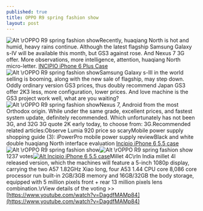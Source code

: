 ```yaml
---
published: true
title: OPPO R9 spring fashion show
layout: post
---
```

![Alt \rOPPO R9 spring fashion show](https://c2.staticflickr.com/2/1585/25814067805_e83984132a_b.jpg)Recently, huaqiang North is hot and humid, heavy rains continue. Although the latest flagship Samsung Galaxy s-IV will be available this month, but GS3 against rose. And Nexus 7 3G offer. More observations, more intelligence, attention, huaqiang North micro-letter. [INCIPIO iPhone 6 Plus Case](http://sfbay.craigslist.org/eby/mob/5439760056.html) ![Alt \rOPPO R9 spring fashion show](https://c2.staticflickr.com/2/1559/25718982261_97b281b974.jpg)Samsung Galaxy s-III in the world selling is booming, along with the new sale of flagship, may step down. Oddly ordinary version GS3 prices, thus doubly recommend Japan GS3 offer 2K3 less, more configuration, lower prices. And love machine is the GS3 project work well, what are you waiting? ![Alt \rOPPO R9 spring fashion show](https://c2.staticflickr.com/2/1456/25788007286_ddf572e581_b.jpg)Nexus 7, Android from the most Orthodox origin. While under the same grade, excellent prices, and fastest system update, definitely recommended. Which unfortunately has not been 3G, and 32G 3G quote 2K early today, to choose from: 3G.Recommended related articles:Observe Lumia 920 price so scaryMobile power supply shopping guide (3): iPowerPro mobile power supply reviewBlack and white double huaqiang North interface evaluation [Incipio iPhone 6 5.5 case](http://www.nodcase.com/incipio-dualpro-iphone-6-plus-case-navy-blue-p-4898.html) ![Alt \rOPPO R9 spring fashion show](https://c2.staticflickr.com/2/1681/25693146082_3de477ba1d_b.jpg)![Alt \rOPPO R9 spring fashion show](https://c2.staticflickr.com/2/1491/25814105625_60567cdd48.jpg)1237 votes[![Alt Incipio iPhone 6 5.5 case](http://www.nodcase.com/images/large/i6plus/incipio_case_i6P2107_lrg.jpg)](http://www.nodcase.com/incipio-dualpro-iphone-6-plus-case-navy-blue-p-4898.html)Millet 4C\rIn India millet 4I released version, which the machines will feature a 5-inch 1080p display, carrying the two A57 1.82GHz Xiao long, four A53 1.44 CPU core 8,086 core processor run built-in 2GB/3GB memory and 16GB/32GB the body storage, equipped with 5 million pixels front + rear 13 million pixels lens combination.\rView details of the voting >> [https://www.youtube.com/watch?v=DagdfMAMp84](https://www.youtube.com/watch?v=DagdfMAMp84)